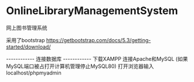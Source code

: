 # OnlineLibraryManagementSystem
网上图书管理系统

采用了bootstrap
https://getbootstrap.com/docs/5.3/getting-started/download/

------------ 连接数据库 ------------
下载XAMPP
连接Apache和MySQL (如果MySQL端口被占打开计算机管理停止MySQL80)
打开浏览器输入 localhost/phpmyadmin
